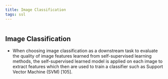 ```yaml
---
title: Image Classification
tags: ssl
---
```

```toc
```
## Image Classification
- When choosing image classification as a downstream task to evaluate the quality of image features learned from self-supervised learning methods, the self-supervised learned model is applied on each image to extract features which then are used to train a classifier such as Support Vector Machine (SVM) [105].

